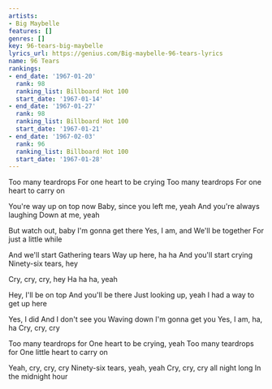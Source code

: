 ```yaml
---
artists:
- Big Maybelle
features: []
genres: []
key: 96-tears-big-maybelle
lyrics_url: https://genius.com/Big-maybelle-96-tears-lyrics
name: 96 Tears
rankings:
- end_date: '1967-01-20'
  rank: 98
  ranking_list: Billboard Hot 100
  start_date: '1967-01-14'
- end_date: '1967-01-27'
  rank: 98
  ranking_list: Billboard Hot 100
  start_date: '1967-01-21'
- end_date: '1967-02-03'
  rank: 96
  ranking_list: Billboard Hot 100
  start_date: '1967-01-28'
---
```

Too many teardrops
For one heart to be crying
Too many teardrops
For one heart to carry on

You're way up on top now
Baby, since you left me, yeah
And you're always laughing
Down at me, yeah

But watch out, baby
I'm gonna get there
Yes, I am, and
We'll be together
For just a little while

And we'll start
Gathering tears
Way up here, ha ha
And you'll start crying
Ninety-six tears, hey

Cry, cry, cry, hey
Ha ha ha, yeah

Hey, I'll be on top
And you'll be there
Just looking up, yeah
I had a way to get up here

Yes, I did
And I don't see you
Waving down
I'm gonna get you
Yes, I am, ha, ha
Cry, cry, cry

Too many teardrops for
One heart to be crying, yeah
Too many teardrops for
One little heart to carry on

Yeah, cry, cry, cry
Ninety-six tears, yeah, yeah
Cry, cry, cry all night long
In the midnight hour
